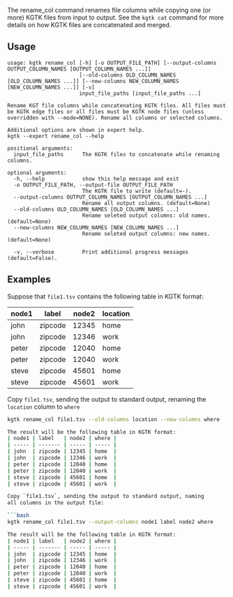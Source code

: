 The rename_col command renames file columns while copying one
(or more) KGTK files from input to output. See the `kgtk cat`
command for more details on how KGTK files are concatenated and merged.
## Usage

```
usage: kgtk rename_col [-h] [-o OUTPUT_FILE_PATH] [--output-columns OUTPUT_COLUMN_NAMES [OUTPUT_COLUMN_NAMES ...]]
                       [--old-columns OLD_COLUMN_NAMES [OLD_COLUMN_NAMES ...]] [--new-columns NEW_COLUMN_NAMES [NEW_COLUMN_NAMES ...]] [-v]
                       input_file_paths [input_file_paths ...]

Rename KGT file columns while concatenating KGTK files. All files must be KGTK edge files or all files must be KGTK node files (unless overridden with --mode=NONE). Rename all columns or selected columns. 

Additional options are shown in expert help.
kgtk --expert rename_col --help

positional arguments:
  input_file_paths      The KGTK files to concatenate while renaming columns.

optional arguments:
  -h, --help            show this help message and exit
  -o OUTPUT_FILE_PATH, --output-file OUTPUT_FILE_PATH
                        The KGTK file to write (default=-).
  --output-columns OUTPUT_COLUMN_NAMES [OUTPUT_COLUMN_NAMES ...]
                        Rename all output columns. (default=None)
  --old-columns OLD_COLUMN_NAMES [OLD_COLUMN_NAMES ...]
                        Rename seleted output columns: old names. (default=None)
  --new-columns NEW_COLUMN_NAMES [NEW_COLUMN_NAMES ...]
                        Rename seleted output columns: new names. (default=None)

  -v, --verbose         Print additional progress messages (default=False).
```

## Examples

Suppose that `file1.tsv` contains the following table in KGTK format:

| node1 | label   | node2 | location |
| ----- | ------- | ----- | -------- |
| john  | zipcode | 12345 | home     |
| john  | zipcode | 12346 | work     |
| peter | zipcode | 12040 | home     |
| peter | zipcode | 12040 | work     |
| steve | zipcode | 45601 | home     |
| steve | zipcode | 45601 | work     |

Copy `file1.tsv`, sending the output to standard output, renaming
the `location` column to `where`

```bash
kgtk rename_col file1.tsv --old-columns location --new-columns where

The result will be the following table in KGTK format:
| node1 | label   | node2 | where |
| ----- | ------- | ----- | ----- |
| john  | zipcode | 12345 | home  |
| john  | zipcode | 12346 | work  |
| peter | zipcode | 12040 | home  |
| peter | zipcode | 12040 | work  |
| steve | zipcode | 45601 | home  |
| steve | zipcode | 45601 | work  |

Copy `file1.tsv`, sending the output to standard output, naming
all columns in the output file:

```bash
kgtk rename_col file1.tsv --output-columns node1 label node2 where

The result will be the following table in KGTK format:
| node1 | label   | node2 | where |
| ----- | ------- | ----- | ----- |
| john  | zipcode | 12345 | home  |
| john  | zipcode | 12346 | work  |
| peter | zipcode | 12040 | home  |
| peter | zipcode | 12040 | work  |
| steve | zipcode | 45601 | home  |
| steve | zipcode | 45601 | work  |
